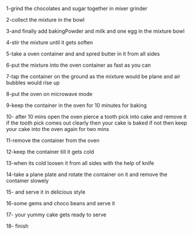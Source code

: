 

1-grind the chocolates and sugar together in mixer grinder

2-collect the mixture in the bowl

3-and finally add bakingPowder and milk  and one egg in the mixture bowl

4-stir the mixture until it gets soften

5-take a  oven container and and spred butter in it from all sides

6-put the mixture into the oven container as fast as you can

7-tap the container on the ground as the mixture would be plane and air bubbles would rise up

8-put the  oven on microwave mode 

9-keep the container in the oven for 10 minutes for baking

10- after 10 mins open the oven pierce a tooth pick into cake and remove it if the tooth pick comes out clearly then your cake is baked if not then keep your cake into the oven again for two mins

11-remove the container from the oven 

12-keep the container till it gets cold 

13-when its cold loosen it from all sides with the help of knife

14-take a plane plate and rotate the container on it and remove the container slowely 

15- and serve it in delicious style 

16-some gems and choco  beans  and serve it 

17- your yummy cake gets ready  to serve 

18- finish
